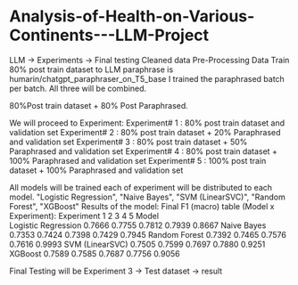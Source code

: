 # Analysis-of-Health-on-Various-Continents---LLM-Project
LLM -> Experiments -> Final testing
Cleaned data
Pre-Processing Data
Train 80% post train dataset to LLM paraphrase is humarin/chatgpt_paraphraser_on_T5_base 
I trained the paraphrased batch per batch. All three will be combined.

80%Post train dataset + 80% Post Paraphrased.

We will proceed to Experiment:
Experiment# 1 : 80% post train dataset and validation set 
Experiment# 2 : 80% post train dataset + 20% Paraphrased and validation set
Experiment# 3 : 80% post train dataset + 50% Paraphrased and validation set
Experiment# 4 : 80% post train dataset + 100% Paraphrased and validation set
Experiment# 5 : 100% post train dataset + 100% Paraphrased and validation set

All models will be trained each of experiment will be distributed to each model.
"Logistic Regression", "Naive Bayes", "SVM (LinearSVC)", "Random Forest", "XGBoost"
Results of the model:
Final F1 (macro) table (Model x Experiment):
Experiment                1       2       3       4       5
Model                                                      
Logistic Regression  0.7666  0.7755  0.7812  0.7939  0.8667
Naive Bayes          0.7353  0.7424  0.7398  0.7429  0.7945
Random Forest        0.7392  0.7465  0.7576  0.7616  0.9993
SVM (LinearSVC)      0.7505  0.7599  0.7697  0.7880  0.9251
XGBoost              0.7589  0.7585  0.7687  0.7756  0.9056

Final Testing will be 
Experiment 3 -> Test dataset -> result

